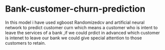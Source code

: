 # Bank-customer-churn-prediction
In this model i have used xgboost Randomizedcv and artificial neural network to predict customer curn
which means a customer who is intent to leave the services of a bank ,if we could prdict in advanced
which customer is intenet to leave our bank we could give special attention to those customers to retain.  
